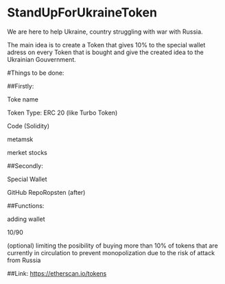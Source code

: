# StandUpForUkraineToken
We are here to help Ukraine, country struggling with war with Russia.

The main idea is to create a Token that gives 10% to the special wallet adress on every Token that is bought and give the created idea to the Ukrainian Gouvernment.

#Things to be done:

##Firstly:

Toke name

Token Type: ERC 20 (like Turbo Token)

Code (Solidity)

metamsk

merket stocks



##Secondly:

Special Wallet

GitHub RepoRopsten (after)




##Functions:

adding wallet

10/90

(optional) limiting the posibility of buying more than 10% of tokens that are currently in circulation to prevent monopolization due to the risk of attack from Russia



##Link: 
https://etherscan.io/tokens


